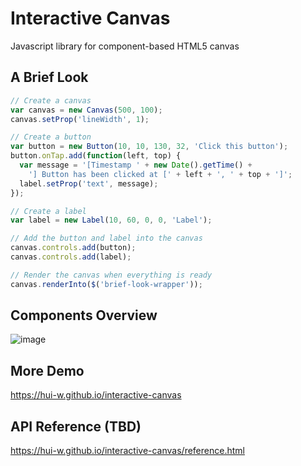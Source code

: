 # Interactive Canvas
Javascript library for component-based HTML5 canvas

## A Brief Look

```js
// Create a canvas
var canvas = new Canvas(500, 100);
canvas.setProp('lineWidth', 1);

// Create a button
var button = new Button(10, 10, 130, 32, 'Click this button');
button.onTap.add(function(left, top) {
  var message = '[Timestamp ' + new Date().getTime() +
    '] Button has been clicked at [' + left + ', ' + top + ']';
  label.setProp('text', message);
});

// Create a label
var label = new Label(10, 60, 0, 0, 'Label');

// Add the button and label into the canvas
canvas.controls.add(button);
canvas.controls.add(label);

// Render the canvas when everything is ready
canvas.renderInto($('brief-look-wrapper'));
```

## Components Overview
![image](https://raw.githubusercontent.com/hui-w/interactive-canvas/master/docs/overview.png)

## More Demo
https://hui-w.github.io/interactive-canvas

## API Reference (TBD)
https://hui-w.github.io/interactive-canvas/reference.html
